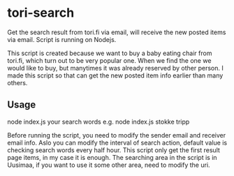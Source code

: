tori-search
==========
Get the search result from tori.fi via email, will receive the new posted items via email. Script is running on Nodejs.

This script is created because we want to buy a baby eating chair from tori.fi, which turn out to be very popular one. When we find the one we would like to buy, but manytimes it was already reserved by other person. I made this script so that can get the new posted item info earlier than many others. 

## Usage
node index.js your search words
e.g. node index.js stokke tripp

Before running the script, you need to modify the sender email and receiver email info. Aslo you can modify the interval of search action, default value is checking search words every half hour. This script only get the first result page items, in my case it is enough. The searching area in the script is in Uusimaa, if you want to use it some other area, need to modify the uri.



